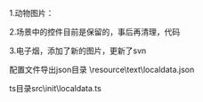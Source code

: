1.动物图片： 

2.场景中的控件目前是保留的，事后再清理，代码

3.电子烟，添加了新的图片，更新了svn

配置文件导出json目录
\resource\text\localdata.json

ts目录src\init\localdata.ts

